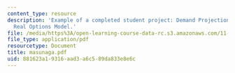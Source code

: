 ```yaml
---
content_type: resource
description: 'Example of a completed student project: Demand Projection in Engineering-based
  Real Options Model.'
file: /media/https%3A/open-learning-course-data-rc.s3.amazonaws.com/11-434j-advanced-topics-in-real-estate-finance-spring-2007/881623a19316aad3a6c589da833e8e6c_masunaga.pdf
file_type: application/pdf
resourcetype: Document
title: masunaga.pdf
uid: 881623a1-9316-aad3-a6c5-89da833e8e6c
---
```

